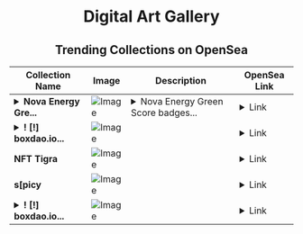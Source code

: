 <div align="center">

# Digital Art Gallery

## Trending Collections on OpenSea

| Collection Name                       | Image                                                                                     | Description                       | OpenSea Link                                                                                          |
|---------------------------------------|-------------------------------------------------------------------------------------------|-----------------------------------|--------------------------------------------------------------------------------------------------------|
| **<details><summary>Nova Energy Gre...</summary>Nova Energy Green Score</details>** | ![Image](https://i.seadn.io/s/raw/files/982f56e2ef352ce7ad35517a5a015aaf.png?w=500&auto=format?w=200&auto=format) | <details><summary>Nova Energy Green Score badges...</summary>Nova Energy Green Score badges represent verified sustainability metrics tied to our Energy Validation Process (EVP). These badges offer clear and reliable records of green scores and audit details, paving the way for a cleaner digital future.</details> | <details><summary>Link</summary>[Nova Energy Green Score](https://opensea.io/collection/nova-energy-green-score)</details> |
| **<details><summary>! [!] boxdao.io...</summary>! [!] boxdao.io #474</details>** | ![Image](https://i.seadn.io/s/raw/files/fdc9788d42002758d6b09ac702547115.jpg?w=500&auto=format?w=200&auto=format) |  | <details><summary>Link</summary>[! [!] boxdao.io #474](https://opensea.io/collection/boxdao-io-474)</details> |
| **NFT Tigra** | ![Image](https://i.seadn.io/s/raw/files/0c85acb467c8581ce3106ba33bc962d6.jpg?w=500&auto=format?w=200&auto=format) |  | <details><summary>Link</summary>[NFT Tigra](https://opensea.io/collection/nft-tigra)</details> |
| **s[picy** | ![Image](https://i.seadn.io/s/raw/files/0324e1167fa4159b13aca63d7bf6cf90.jpg?w=500&auto=format?w=200&auto=format) |  | <details><summary>Link</summary>[s[picy](https://opensea.io/collection/s-picy-6)</details> |
| **<details><summary>! [!] boxdao.io...</summary>! [!] boxdao.io #473</details>** | ![Image](https://i.seadn.io/s/raw/files/f1eff942316e70d8847c3838f15e8350.jpg?w=500&auto=format?w=200&auto=format) |  | <details><summary>Link</summary>[! [!] boxdao.io #473](https://opensea.io/collection/boxdao-io-473)</details> |

</div>